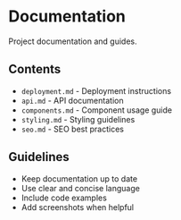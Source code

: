 # Documentation

Project documentation and guides.

## Contents

- `deployment.md` - Deployment instructions
- `api.md` - API documentation
- `components.md` - Component usage guide
- `styling.md` - Styling guidelines
- `seo.md` - SEO best practices

## Guidelines

- Keep documentation up to date
- Use clear and concise language
- Include code examples
- Add screenshots when helpful
